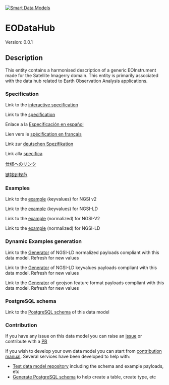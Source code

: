 [![Smart Data Models](https://smartdatamodels.org/wp-content/uploads/2022/01/SmartDataModels_logo.png "Logo")](https://smartdatamodels.org)
# EODataHub
Version: 0.0.1

## Description 

This entity contains a harmonised description of a generic EOInstrument made for the Satellite Imagerry domain. This entity is primarily associated with the data hub related to Earth Observation Analysis applications.
### Specification

Link to the [interactive specification](https://swagger.lab.fiware.org/?url=https://smart-data-models.github.io/dataModel.SatelliteImagery/EODataHub/swagger.yaml)

Link to the [specification](https://github.com/smart-data-models/dataModel.SatelliteImagery/blob/master/EODataHub/doc/spec.md)

Enlace a la [Especificación en español](https://github.com/smart-data-models/dataModel.SatelliteImagery/blob/master/EODataHub/doc/spec_ES.md)

Lien vers le [spécification en français](https://github.com/smart-data-models/dataModel.SatelliteImagery/blob/master/EODataHub/doc/spec_FR.md)

Link zur [deutschen Spezifikation](https://github.com/smart-data-models/dataModel.SatelliteImagery/blob/master/EODataHub/doc/spec_DE.md)

Link alla [specifica](https://github.com/smart-data-models/dataModel.SatelliteImagery/blob/master/EODataHub/doc/spec_IT.md)

[仕様へのリンク](https://github.com/smart-data-models/dataModel.SatelliteImagery/blob/master/EODataHub/doc/spec_JA.md)

[链接到规范](https://github.com/smart-data-models/dataModel.SatelliteImagery/blob/master/EODataHub/doc/spec_ZH.md)
### Examples

Link to the [example](https://smart-data-models.github.io/dataModel.SatelliteImagery/EODataHub/examples/example.json) (keyvalues) for NGSI v2

Link to the [example](https://smart-data-models.github.io/dataModel.SatelliteImagery/EODataHub/examples/example.jsonld) (keyvalues) for NGSI-LD

Link to the [example](https://smart-data-models.github.io/dataModel.SatelliteImagery/EODataHub/examples/example-normalized.json) (normalized) for NGSI-V2

Link to the [example](https://smart-data-models.github.io/dataModel.SatelliteImagery/EODataHub/examples/example-normalized.jsonld) (normalized) for NGSI-LD
### Dynamic Examples generation

Link to the [Generator](https://smartdatamodels.org/extra/ngsi-ld_generator.php?schemaUrl=https://raw.githubusercontent.com/smart-data-models/dataModel.SatelliteImagery/master/EODataHub/schema.json&email=info@smartdatamodels.org) of NGSI-LD normalized payloads compliant with this data model. Refresh for new values

Link to the [Generator](https://smartdatamodels.org/extra/ngsi-ld_generator_keyvalues.php?schemaUrl=https://raw.githubusercontent.com/smart-data-models/dataModel.SatelliteImagery/master/EODataHub/schema.json&email=info@smartdatamodels.org) of NGSI-LD keyvalues payloads compliant with this data model. Refresh for new values

Link to the [Generator](https://smartdatamodels.org/extra/geojson_features_generator.php?schemaUrl=https://raw.githubusercontent.com/smart-data-models/dataModel.SatelliteImagery/master/EODataHub/schema.json&email=info@smartdatamodels.org) of geojson feature format payloads compliant with this data model. Refresh for new values
### PostgreSQL schema

Link to the [PostgreSQL schema](https://github.com/smart-data-models/dataModel.SatelliteImagery/blob/master/EODataHub/schema.sql) of this data model
### Contribution

 If you have any issue on this data model you can raise an [issue](https://github.com/smart-data-models/dataModel.SatelliteImagery/issues)  or contribute with a [PR](https://github.com/smart-data-models/dataModel.SatelliteImagery/pulls)

 If you wish to develop your own data model you can start from [contribution manual](https://bit.ly/contribution_manual). Several services have been developed to help with: 
 - [Test data model repository](https://smartdatamodels.org/index.php/data-models-contribution-api/) including the schema and example payloads, etc
 - [Generate PostgreSQL schema](https://smartdatamodels.org/index.php/sql-service/) to help create a table, create type, etc
